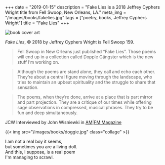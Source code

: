 +++
date = "2019-01-15"
description = "Fake Lies is a 2018 Jeffrey Cyphers Wright title from Fell Swoop, New Orleans, LA."
meta_img = "/images/books/fakelies.jpg"
tags = ["poetry, books, Jeffrey Cyphers Wright"]
title = "Fake Lies"
+++

![book cover art](/images/books/fakelies.jpg "Fake Lies")

_Fake Lies_, © 2018  by Jeffrey Cyphers Wright is Fell Swoop 159.

>Fell Swoop in New Orleans just published “Fake Lies”. Those poems will end up in a collection called Dopple Gängster which is the new stuff I’m working on.

>Although the poems are stand alone, they call and echo each other. They’re about a central figure moving through the landscape, who tries to maintain an upbeat spirituality and the struggle to share that sensation.

>The poems, when they’re done, arrive at a place that is part mirror and part projection. They are a critique of our times while offering sage observations in compressed, musical phrases. They try to be fun and deep simultaneously.

JCW Interviewed by John Wisniewki in [AM|FM Magazine](https://www.amfm-magazine.tv/spotlight-poet-publisher-jeffrey-cyphers-wright/) 

{{< img src="/images/books/doggie.jpg" class="collage" >}}
<p>I am not a real boy it seems,<br>but sometimes you are a living doll.<br>And this, I suppose, is a real poem<br>I'm managing to scrawl.</p>

